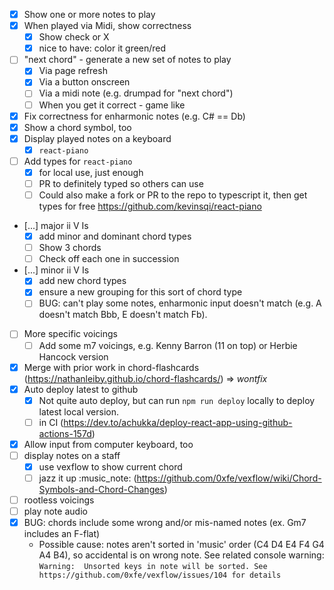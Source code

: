 - [x] Show one or more notes to play
- [x] When played via Midi, show correctness
  - [x] Show check or X
  - [x] nice to have: color it green/red
- [ ] "next chord" - generate a new set of notes to play
  - [x] Via page refresh
  - [x] Via a button onscreen
  - [ ] Via a midi note (e.g. drumpad for "next chord")
  - [ ] When you get it correct - game like
- [x] Fix correctness for enharmonic notes (e.g. C# == Db)
- [x] Show a chord symbol, too
- [x] Display played notes on a keyboard
  - [x] `react-piano`
- [ ] Add types for `react-piano`
  - [x] for local use, just enough
  - [ ] PR to definitely typed so others can use
  - [ ] Could also make a fork or PR to the repo to typescript it, then get types for free https://github.com/kevinsqi/react-piano
- [...] major ii V Is
  - [x] add minor and dominant chord types
  - [ ] Show 3 chords
  - [ ] Check off each one in succession
- [...] minor ii V Is
  - [x] add new chord types
  - [x] ensure a new grouping for this sort of chord type
  - [ ] BUG: can't play some notes, enharmonic input doesn't match (e.g. A doesn't match Bbb, E doesn't match Fb).
- [ ] More specific voicings
  - [ ] Add some m7 voicings, e.g. Kenny Barron (11 on top) or Herbie Hancock version
- [x] Merge with prior work in chord-flashcards (https://nathanleiby.github.io/chord-flashcards/) => _wontfix_
- [x] Auto deploy latest to github
  - [x] Not quite auto deploy, but can run `npm run deploy` locally to deploy latest local version.
  - [ ] in CI (https://dev.to/achukka/deploy-react-app-using-github-actions-157d)
- [x] Allow input from computer keyboard, too
- [ ] display notes on a staff
  - [x] use vexflow to show current chord
  - [ ] jazz it up :music_note: (https://github.com/0xfe/vexflow/wiki/Chord-Symbols-and-Chord-Changes)
- [ ] rootless voicings
- [ ] play note audio
- [x] BUG: chords include some wrong and/or mis-named notes (ex. Gm7 includes an F-flat)
  - Possible cause: notes aren't sorted in 'music' order (C4 D4 E4 F4 G4 A4 B4), so accidental is on wrong note.
    See related console warning: `Warning:  Unsorted keys in note will be sorted. See https://github.com/0xfe/vexflow/issues/104 for details`
